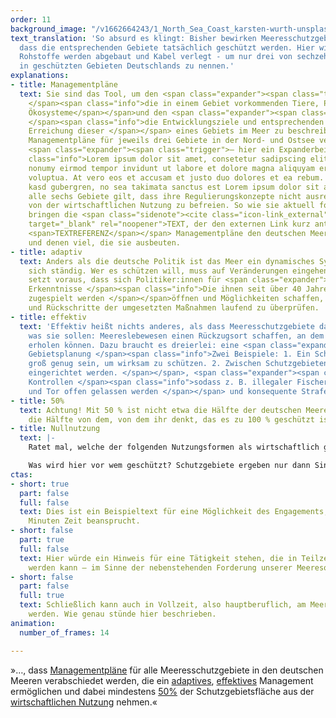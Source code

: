 ```yaml
---
order: 11
background_image: "/v1662664243/1_North_Sea_Coast_karsten-wurth-unsplash_bchl3t_jjzp4x.jpg"
text_translation: 'So absurd es klingt: Bisher bewirken Meeresschutzgebiete nicht,
  dass die entsprechenden Gebiete tatsächlich geschützt werden. Hier wird gefischt,
  Rohstoffe werden abgebaut und Kabel verlegt - um nur drei von sechzehn legalen Nutzungsformen
  in geschützten Gebieten Deutschlands zu nennen.'
explanations:
- title: Managementpläne
  text: Sie sind das Tool, um den <span class="expander"><span class="trigger">Ist-
    </span><span class="info">die in einem Gebiet vorkommenden Tiere, Pflanzen und
    Ökosysteme</span></span>und den <span class="expander"><span class="trigger">Soll-Zustand
    </span><span class="info">die Entwicklungsziele und entsprechenden Maßnahmen zur
    Erreichung dieser </span></span> eines Gebiets im Meer zu beschreiben. 2020 wurden
    Managementpläne für jeweils drei Gebiete in der Nord- und Ostsee veröffentlicht
    <span class="expander"><span class="trigger">– hier ein Expanderbeispiel. </span><span
    class="info">Lorem ipsum dolor sit amet, consetetur sadipscing elitr, sed diam
    nonumy eirmod tempor invidunt ut labore et dolore magna aliquyam erat, sed diam
    voluptua. At vero eos et accusam et justo duo dolores et ea rebum. Stet clita
    kasd gubergren, no sea takimata sanctus est Lorem ipsum dolor sit amet. </span></span>Für
    alle sechs Gebiete gilt, dass ihre Regulierungskonzepte nicht ausreichen, um sie
    von der wirtschaftlichen Nutzung zu befreien. So wie sie aktuell formuliert sind,
    bringen die <span class="sidenote"><cite class="icon-link_external"><a href="https://www.deepwave.org/"
    target="_blank" rel="noopener">TEXT, der den externen Link kurz anteasert.</a></cite>
    <span>TEXTREFERENZ</span></span> Managementpläne den deutschen Meeren wenig –
    und denen viel, die sie ausbeuten.
- title: adaptiv
  text: Anders als die deutsche Politik ist das Meer ein dynamisches System und verändert
    sich ständig. Wer es schützen will, muss auf Veränderungen eingehen können. Das
    setzt voraus, dass sich Politiker:innen für <span class="expander"><span class="trigger">wissenschaftliche
    Erkenntnisse </span><span class="info">Die ihnen seit über 40 Jahren von Wissenschaftler:innen
    zugespielt werden </span></span>öffnen und Möglichkeiten schaffen, Fortschritte
    und Rückschritte der umgesetzten Maßnahmen laufend zu überprüfen.
- title: effektiv
  text: 'Effektiv heißt nichts anderes, als dass Meeresschutzgebiete das tun können,
    was sie sollen: Meereslebewesen einen Rückzugsort schaffen, an dem sie sich wirklich
    erholen können. Dazu braucht es dreierlei: eine <span class="expander"><span class="trigger">ganzheitliche
    Gebietsplanung </span><span class="info">Zwei Beispiele: 1. Ein Schutzgebiet sollte
    groß genug sein, um wirksam zu schützen. 2. Zwischen Schutzgebieten müssen Wanderkorridore
    eingerichtet werden. </span></span>, <span class="expander"><span class="trigger">strikte
    Kontrollen </span><span class="info">sodass z. B. illegaler Fischerei nicht Tür
    und Tor offen gelassen werden </span></span> und konsequente Strafen bei Verstößen.'
- title: 50%
  text: Achtung! Mit 50 % ist nicht etwa die Hälfte der deutschen Meere gemeint, sondern
    die Hälfte von dem, von dem ihr denkt, das es zu 100 % geschützt ist.
- title: Nullnutzung
  text: |-
    Ratet mal, welche der folgenden Nutzungsformen als wirtschaftlich gelten: Sprengungen von Bomben aus den Weltkriegen, militärische Übungsmanöver, {Grundschleppnetzfischerei}, Stellnetze, Aufsuchung und Gewinnung von Kohlenwasserstoffen (also auf deutsch: Erdöl- und Erdgasbohrungen), Endlagerung von CO₂-Einträgen, Offshore-Windanlagen, Verlegung von Kabeln und Rohren, Containerschiffe, Fähren, Sportboote, Flugzeuge, Sand- und {Kiesabbau} - Überraschung: {alle}. Und wir fragen uns:

    Was wird hier vor wem geschützt? Schutzgebiete ergeben nur dann Sinn, wenn sie als {Nullnutzungszonen} oder zumindest als {Fang- und Abbauverbotszonen} eingestuft werden.
ctas:
- short: true
  part: false
  full: false
  text: Dies ist ein Beispieltext für eine Möglichkeit des Engagements, das nur wenige
    Minuten Zeit beansprucht.
- short: false
  part: true
  full: false
  text: Hier würde ein Hinweis für eine Tätigkeit stehen, die in Teilzeit erledigt
    werden kann – im Sinne der nebenstehenden Forderung unserer Meeresoffensive.
- short: false
  part: false
  full: true
  text: Schließlich kann auch in Vollzeit, also hauptberuflich, am Meeresschutz gewirkt
    werden. Wie genau stünde hier beschrieben.
animation:
  number_of_frames: 14

---
```

»…, dass [Managementpläne](# "Managmentpläne") für alle Meeresschutzgebiete in den deutschen Meeren verabschiedet werden, die ein [adaptives](# "adaptiv"), [effektives](# "effektiv") Management ermöglichen und dabei mindestens [50%](# "50%") der Schutzgebietsfläche aus der [wirtschaftlichen Nutzung](# "Nullnutzung") nehmen.«